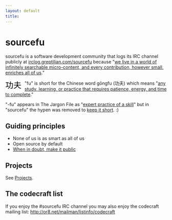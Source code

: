 ```yaml
---
layout: default
title:
---
```

# sourcefu

sourcefu is a software development community that logs its IRC channel publicly at [irclog.greptilian.com/sourcefu](http://irclog.greptilian.com/sourcefu/today) because "[we live in a world of infinitely searchable micro-content, and every contribution, however small, enriches all of us](http://www.codinghorror.com/blog/2007/04/when-in-doubt-make-it-public.html)."

<img src="/img/gongfu.svg" alt="gongfu" width="50px" align="left" style="padding-right: 10px; padding-top: 5px"/>

"fu" is short for the Chinese word gōngfu (功夫) which means "[any study, learning, or practice that requires patience, energy, and time to complete][wikipedia-kungfu]."

"-fu" appears in The Jargon File as "[expert practice of a skill][jargonfile-fu]" but in "sourcefu" the hypen was removed to [keep it short][unix-short]. :)

[jargonfile-fu]: http://catb.org/jargon/html/F/suffix-fu.html
[wikipedia-kungfu]: https://en.wikipedia.org/wiki/Kung_fu_%28term%29
[unix-short]: http://www.ru.j-npcs.org/usoft/WWW/LJ/Articles/unixtenets.html

## Guiding principles

* None of us is as smart as all of us
* Open source by default
* [When in doubt, make it public](http://www.codinghorror.com/blog/2007/04/when-in-doubt-make-it-public.html)

## Projects

See [Projects](/projects).

## The codecraft list

If you enjoy the \#sourcefu IRC channel you may also enjoy the codecraft mailing list: <http://or8.net/mailman/listinfo/codecraft>
